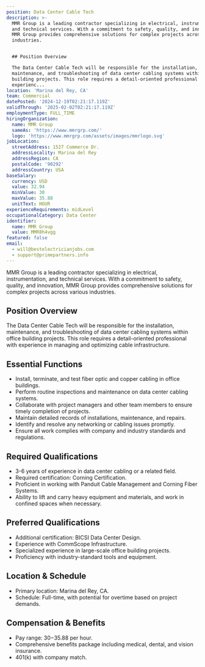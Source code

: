 ```yaml
---
position: Data Center Cable Tech
description: >-
  MMR Group is a leading contractor specializing in electrical, instrumentation,
  and technical services. With a commitment to safety, quality, and innovation,
  MMR Group provides comprehensive solutions for complex projects across various
  industries.


  ## Position Overview

  The Data Center Cable Tech will be responsible for the installation,
  maintenance, and troubleshooting of data center cabling systems within office
  building projects. This role requires a detail-oriented professional with
  experienc...
location: 'Marina del Rey, CA'
team: Commercial
datePosted: '2024-12-19T02:21:17.119Z'
validThrough: '2025-02-02T02:21:17.119Z'
employmentType: FULL_TIME
hiringOrganization:
  name: MMR Group
  sameAs: 'https://www.mmrgrp.com/'
  logo: 'https://www.mmrgrp.com/assets/images/mmrlogo.svg'
jobLocation:
  streetAddress: 1527 Commerce Dr.
  addressLocality: Marina del Rey
  addressRegion: CA
  postalCode: '90292'
  addressCountry: USA
baseSalary:
  currency: USD
  value: 32.94
  minValue: 30
  maxValue: 35.88
  unitText: HOUR
experienceRequirements: midLevel
occupationalCategory: Data Center
identifier:
  name: MMR Group
  value: MMR8h4vgg
featured: false
email:
  - will@bestelectricianjobs.com
  - support@primepartners.info
---
```




MMR Group is a leading contractor specializing in electrical, instrumentation, and technical services. With a commitment to safety, quality, and innovation, MMR Group provides comprehensive solutions for complex projects across various industries.

## Position Overview
The Data Center Cable Tech will be responsible for the installation, maintenance, and troubleshooting of data center cabling systems within office building projects. This role requires a detail-oriented professional with experience in managing and optimizing cable infrastructure.

## Essential Functions
- Install, terminate, and test fiber optic and copper cabling in office buildings.
- Perform routine inspections and maintenance on data center cabling systems.
- Collaborate with project managers and other team members to ensure timely completion of projects.
- Maintain detailed records of installations, maintenance, and repairs.
- Identify and resolve any networking or cabling issues promptly.
- Ensure all work complies with company and industry standards and regulations.

## Required Qualifications
- 3-6 years of experience in data center cabling or a related field.
- Required certification: Corning Certification.
- Proficient in working with Panduit Cable Management and Corning Fiber Systems.
- Ability to lift and carry heavy equipment and materials, and work in confined spaces when necessary.

## Preferred Qualifications
- Additional certification: BICSI Data Center Design.
- Experience with CommScope Infrastructure.
- Specialized experience in large-scale office building projects.
- Proficiency with industry-standard tools and equipment.

## Location & Schedule
- Primary location: Marina del Rey, CA.
- Schedule: Full-time, with potential for overtime based on project demands.

## Compensation & Benefits
- Pay range: $30-$35.88 per hour.
- Comprehensive benefits package including medical, dental, and vision insurance.
- 401(k) with company match.